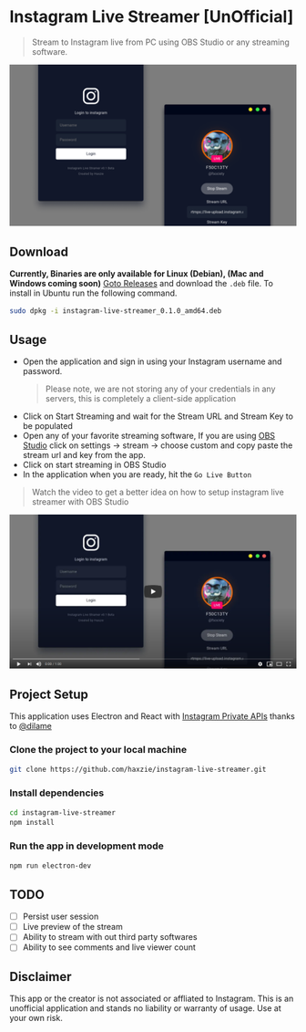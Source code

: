 # Instagram Live Streamer [UnOfficial]

> Stream to Instagram live from PC using OBS Studio or any streaming software.

![](./public/cover.png)

## Download

**Currently, Binaries are only available for Linux (Debian), (Mac and Windows coming soon)**
[Goto Releases](https://github.com/haxzie/instagram-live-streamer/releases) and download the `.deb` file. To install in Ubuntu run the following command.

```bash
sudo dpkg -i instagram-live-streamer_0.1.0_amd64.deb
```

## Usage

- Open the application and sign in using your Instagram username and password.
  > Please note, we are not storing any of your credentials in any servers, this is completely a client-side application
- Click on Start Streaming and wait for the Stream URL and Stream Key to be populated
- Open any of your favorite streaming software, If you are using [OBS Studio](https://obsproject.com/) click on settings -> stream -> choose custom and copy paste the stream url and key from the app.
- Click on start streaming in OBS Studio
- In the application when you are ready, hit the `Go Live Button`

> Watch the video to get a better idea on how to setup instagram live streamer with OBS Studio

<center>
<a href="https://youtu.be/7F42Z0mBuok" target="_blank" rel="noopener"><img src="./public/obs-studio-video.png"/></a>
</center>

## Project Setup

This application uses Electron and React with [Instagram Private APIs](https://github.com/dilame/instagram-private-api/) thanks to [@dilame](https://github.com/dilame)

### Clone the project to your local machine

```bash
git clone https://github.com/haxzie/instagram-live-streamer.git
```

### Install dependencies

```bash
cd instagram-live-streamer
npm install
```

### Run the app in development mode

```bash
npm run electron-dev
```

## TODO

- [ ] Persist user session
- [ ] Live preview of the stream
- [ ] Ability to stream with out third party softwares
- [ ] Ability to see comments and live viewer count

## Disclaimer

This app or the creator is not associated or affliated to Instagram. This is an unofficial application and stands no liability or warranty of usage. Use at your own risk.
